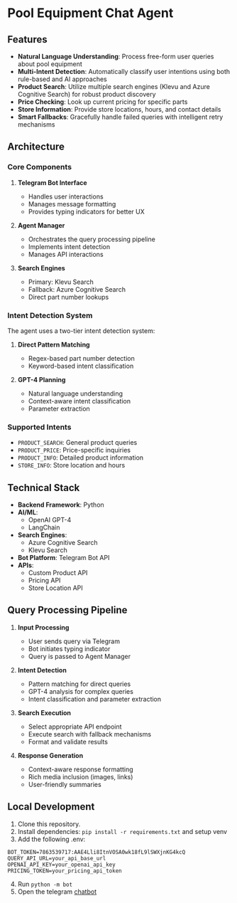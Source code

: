 # Pool Equipment Chat Agent 

## Features 

- **Natural Language Understanding**: Process free-form user queries about pool equipment
- **Multi-Intent Detection**: Automatically classify user intentions using both rule-based and AI approaches
- **Product Search**: Utilize multiple search engines (Klevu and Azure Cognitive Search) for robust product discovery
- **Price Checking**: Look up current pricing for specific parts
- **Store Information**: Provide store locations, hours, and contact details
- **Smart Fallbacks**: Gracefully handle failed queries with intelligent retry mechanisms

## Architecture 

### Core Components

1. **Telegram Bot Interface**
   - Handles user interactions
   - Manages message formatting
   - Provides typing indicators for better UX

2. **Agent Manager**
   - Orchestrates the query processing pipeline
   - Implements intent detection
   - Manages API interactions

3. **Search Engines**
   - Primary: Klevu Search
   - Fallback: Azure Cognitive Search
   - Direct part number lookups

### Intent Detection System

The agent uses a two-tier intent detection system:

1. **Direct Pattern Matching**
   - Regex-based part number detection
   - Keyword-based intent classification

2. **GPT-4 Planning**
   - Natural language understanding
   - Context-aware intent classification
   - Parameter extraction

### Supported Intents

- `PRODUCT_SEARCH`: General product queries
- `PRODUCT_PRICE`: Price-specific inquiries
- `PRODUCT_INFO`: Detailed product information
- `STORE_INFO`: Store location and hours

## Technical Stack 

- **Backend Framework**: Python
- **AI/ML**:
  - OpenAI GPT-4
  - LangChain
- **Search Engines**:
  - Azure Cognitive Search
  - Klevu Search
- **Bot Platform**: Telegram Bot API
- **APIs**:
  - Custom Product API
  - Pricing API
  - Store Location API

## Query Processing Pipeline 

1. **Input Processing**
   - User sends query via Telegram
   - Bot initiates typing indicator
   - Query is passed to Agent Manager

2. **Intent Detection**
   - Pattern matching for direct queries
   - GPT-4 analysis for complex queries
   - Intent classification and parameter extraction

3. **Search Execution**
   - Select appropriate API endpoint
   - Execute search with fallback mechanisms
   - Format and validate results

4. **Response Generation**
   - Context-aware response formatting
   - Rich media inclusion (images, links)
   - User-friendly summaries

## Local Development

1. Clone this repository.
2. Install dependencies: `pip install -r requirements.txt` and setup venv
3. Add the following .env:
```
BOT_TOKEN=7863539717:AAE4Lli8ItnVOSA0wk18fL9lSWXjnKG4kcQ
QUERY_API_URL=your_api_base_url
OPENAI_API_KEY=your_openai_api_key
PRICING_TOKEN=your_pricing_api_token
```
4. Run `python -m bot`
5. Open the telegram [chatbot](t.me/PoolingEquipmentbot)


